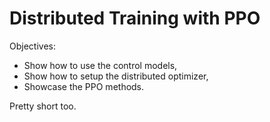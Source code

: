 # Distributed Training with PPO

Objectives:

* Show how to use the control models,
* Show how to setup the distributed optimizer,
* Showcase the PPO methods.

Pretty short too.
